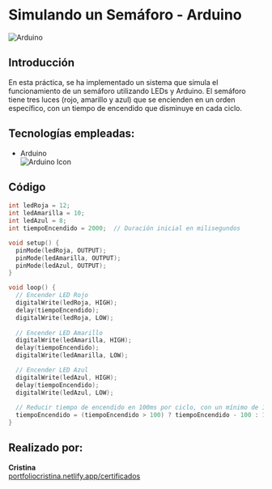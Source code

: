 # Simulando un Semáforo - Arduino

![Arduino](./semaforoArduino.gif)

## Introducción
En esta práctica, se ha implementado un sistema que simula el funcionamiento de un semáforo utilizando LEDs y Arduino. El semáforo tiene tres luces (rojo, amarillo y azul) que se encienden en un orden específico, con un tiempo de encendido que disminuye en cada ciclo.

## Tecnologías empleadas:
- Arduino  
  ![Arduino Icon](https://cdn.jsdelivr.net/gh/devicons/devicon/icons/arduino/arduino-original-wordmark.svg)

## Código

```cpp
int ledRoja = 12;
int ledAmarilla = 10;
int ledAzul = 8;
int tiempoEncendido = 2000;  // Duración inicial en milisegundos

void setup() {
  pinMode(ledRoja, OUTPUT);
  pinMode(ledAmarilla, OUTPUT);
  pinMode(ledAzul, OUTPUT);
}

void loop() {
  // Encender LED Rojo
  digitalWrite(ledRoja, HIGH);
  delay(tiempoEncendido);
  digitalWrite(ledRoja, LOW);
  
  // Encender LED Amarillo
  digitalWrite(ledAmarilla, HIGH);
  delay(tiempoEncendido);
  digitalWrite(ledAmarilla, LOW);

  // Encender LED Azul
  digitalWrite(ledAzul, HIGH);
  delay(tiempoEncendido);
  digitalWrite(ledAzul, LOW);
  
  // Reducir tiempo de encendido en 100ms por ciclo, con un mínimo de 100ms
  tiempoEncendido = (tiempoEncendido > 100) ? tiempoEncendido - 100 : 100;
}
```
## Realizado por:
**Cristina**  
[portfoliocristina.netlify.app/certificados](https://portfoliocristina.netlify.app/certificados)



